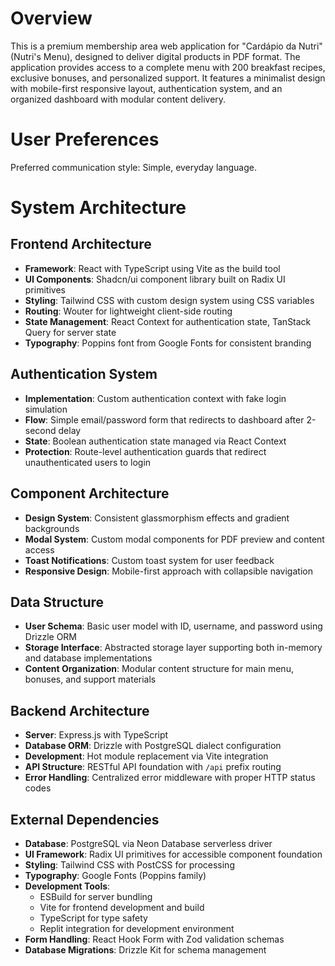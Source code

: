 # Overview

This is a premium membership area web application for "Cardápio da Nutri" (Nutri's Menu), designed to deliver digital products in PDF format. The application provides access to a complete menu with 200 breakfast recipes, exclusive bonuses, and personalized support. It features a minimalist design with mobile-first responsive layout, authentication system, and an organized dashboard with modular content delivery.

# User Preferences

Preferred communication style: Simple, everyday language.

# System Architecture

## Frontend Architecture
- **Framework**: React with TypeScript using Vite as the build tool
- **UI Components**: Shadcn/ui component library built on Radix UI primitives
- **Styling**: Tailwind CSS with custom design system using CSS variables
- **Routing**: Wouter for lightweight client-side routing
- **State Management**: React Context for authentication state, TanStack Query for server state
- **Typography**: Poppins font from Google Fonts for consistent branding

## Authentication System
- **Implementation**: Custom authentication context with fake login simulation
- **Flow**: Simple email/password form that redirects to dashboard after 2-second delay
- **State**: Boolean authentication state managed via React Context
- **Protection**: Route-level authentication guards that redirect unauthenticated users to login

## Component Architecture
- **Design System**: Consistent glassmorphism effects and gradient backgrounds
- **Modal System**: Custom modal components for PDF preview and content access
- **Toast Notifications**: Custom toast system for user feedback
- **Responsive Design**: Mobile-first approach with collapsible navigation

## Data Structure
- **User Schema**: Basic user model with ID, username, and password using Drizzle ORM
- **Storage Interface**: Abstracted storage layer supporting both in-memory and database implementations
- **Content Organization**: Modular content structure for main menu, bonuses, and support materials

## Backend Architecture
- **Server**: Express.js with TypeScript
- **Database ORM**: Drizzle with PostgreSQL dialect configuration
- **Development**: Hot module replacement via Vite integration
- **API Structure**: RESTful API foundation with `/api` prefix routing
- **Error Handling**: Centralized error middleware with proper HTTP status codes

## External Dependencies

- **Database**: PostgreSQL via Neon Database serverless driver
- **UI Framework**: Radix UI primitives for accessible component foundation
- **Styling**: Tailwind CSS with PostCSS for processing
- **Typography**: Google Fonts (Poppins family)
- **Development Tools**: 
  - ESBuild for server bundling
  - Vite for frontend development and build
  - TypeScript for type safety
  - Replit integration for development environment
- **Form Handling**: React Hook Form with Zod validation schemas
- **Database Migrations**: Drizzle Kit for schema management